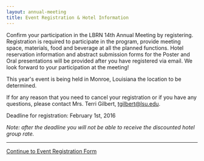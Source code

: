 ```yaml
---
layout: annual-meeting
title: Event Registration & Hotel Information
---
```


Confirm your participation in the LBRN 14th Annual Meeting by registering. Registration is required to participate in the program, provide meeting space, materials, food and beverage at all the planned functions. Hotel reservation information and abstract submission forms for the Poster and Oral presentations will be provided after you have registered via email. We look forward to your participation at the meeting!

This year's event is being held in Monroe, Louisiana the location to be determined.

If for any reason that you need to cancel your registration or if you have any questions, please contact Mrs. Terri Gilbert, [tgilbert@lsu.edu](mailto:tgilbert@lsu.edu).

<p class="text-error">
	Deadline for registration: February 1st, 2016
</p>

*Note: after the deadline you will not be able to receive the discounted hotel group rate.*

---
<a href="https://redcap.lbrn.lsu.edu/surveys/?s=3Y9FKY7R7H" class="btn btn-info btn-large">Continue to Event Registration Form</a>
